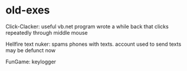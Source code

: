 # old-exes
Click-Clacker: useful vb.net program wrote a while back that clicks repeatedly through middle mouse


Hellfire text nuker: spams phones with texts. account used to send texts may be defunct now


FunGame: keylogger

